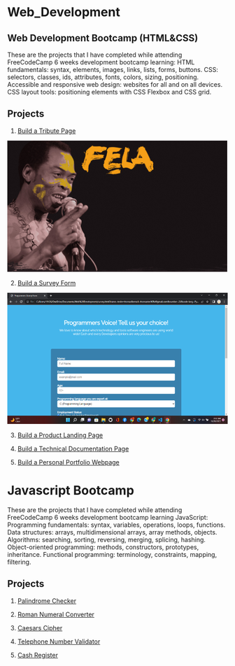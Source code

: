 # Web_Development

## Web Development Bootcamp (HTML&CSS)
These are the projects that I have completed while attending FreeCodeCamp 6 weeks development bootcamp learning:
HTML fundamentals: syntax, elements, images, links, lists, forms, buttons.
CSS: selectors, classes, ids, attributes, fonts, colors, sizing, positioning.
Accessible and responsive web design: websites for all and on all devices.
CSS layout tools: positioning elements with CSS Flexbox and CSS grid.

## Projects
  
  1. [Build a Tribute Page]()

<img src="fela_jumbotron.jpg" widith="300" height="300">

  2. [Build a Survey Form]()
  
  <img src="https://github.com/Tev1996/Web_Development_Portfolio/blob/main/Screenshot%20(2).png" widith="300" height="300">

  3. [Build a Product Landing Page]()

  4. [Build a Technical Documentation Page]()

  5. [Build a Personal Portfolio Webpage]()


# Javascript Bootcamp

These are the projects that I have completed while attending FreeCodeCamp 6 weeks development bootcamp learning JavaScript:
Programming fundamentals: syntax, variables, operations, loops, functions.
Data structures: arrays, multidimensional arrays, array methods, objects.
Algorithms: searching, sorting, reversing, merging, splicing, hashing.
Object-oriented programming: methods, constructors, prototypes, inheritance.
Functional programming: terminology, constraints, mapping, filtering.

##  Projects

1. [Palindrome Checker]()

2. [Roman Numeral Converter]()

3. [Caesars Cipher]()

4. [Telephone Number Validator]()

5. [Cash Register]()
